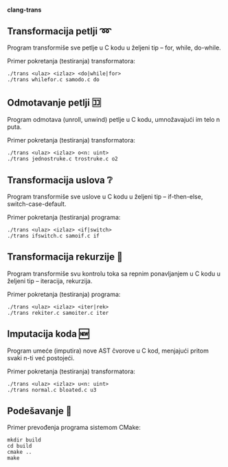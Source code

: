 #### clang-trans

## Transformacija petlji :loop:
Program transformiše sve petlje u C kodu u željeni tip – for, while, do-while.

Primer pokretanja (testiranja) transformatora:
```
./trans <ulaz> <izlaz> <do|while|for>
./trans whilefor.c samodo.c do
```

## Odmotavanje petlji :koko:
Program odmotava (unroll, unwind) petlje u C kodu, umnožavajući im telo n puta.

Primer pokretanja (testiranja) transformatora:
```
./trans <ulaz> <izlaz> o<n: uint>
./trans jednostruke.c trostruke.c o2
```

## Transformacija uslova :grey_question:
Program transformiše sve uslove u C kodu u željeni tip – if-then-else, switch-case-default.

Primer pokretanja (testiranja) programa:
```
./trans <ulaz> <izlaz> <if|switch>
./trans ifswitch.c samoif.c if
```

## Transformacija rekurzije :repeat:
Program transformiše svu kontrolu toka sa repnim ponavljanjem u C kodu u željeni tip – iteracija, rekurzija.

Primer pokretanja (testiranja) programa:
```
./trans <ulaz> <izlaz> <iter|rek>
./trans rekiter.c samoiter.c iter
```

## Imputacija koda :new:
Program umeće (imputira) nove AST čvorove u C kod, menjajući pritom svaki n-ti već postojeći.

Primer pokretanja (testiranja) transformatora:
```
./trans <ulaz> <izlaz> u<n: uint>
./trans normal.c bloated.c u3
```

## Podešavanje :memo:
Primer prevođenja programa sistemom CMake:
```
mkdir build
cd build
cmake ..
make
```


